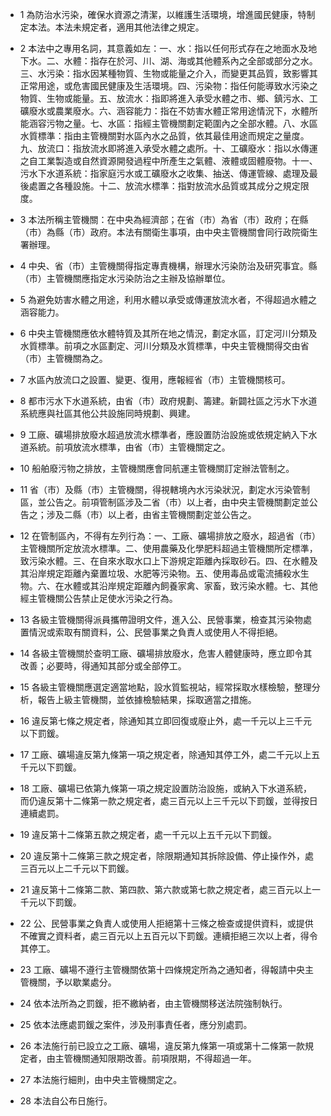* 1 為防治水污染，確保水資源之清潔，以維護生活環境，增進國民健康，特制定本法。本法未規定者，適用其他法律之規定。

* 2 本法中之專用名詞，其意義如左：一、水：指以任何形式存在之地面水及地下水。二、水體：指存在於河、川、湖、海或其他體系內之全部或部分之水。三、水污染：指水因某種物質、生物或能量之介入，而變更其品質，致影響其正常用途，或危害國民健康及生活環境。四、污染物：指任何能導致水污染之物質、生物或能量。五、放流水：指即將進入承受水體之市、鄉、鎮污水、工礦廢水或農業廢水。六、涵容能力：指在不妨害水體正常用途情況下，水體所能涵容污物之量。七、水區：指經主管機關劃定範圍內之全部水體。八、水區水質標準：指由主管機關對水區內水之品質，依其最佳用途而規定之量度。九、放流口：指放流水即將進入承受水體之處所。十、工礦廢水：指以水傳運之自工業製造或自然資源開發過程中所產生之氣體、液體或固體廢物。十一、污水下水道系統：指家庭污水或工礦廢水之收集、抽送、傳運管線、處理及最後處置之各種設施。十二、放流水標準：指對放流水品質或其成分之規定限度。

* 3 本法所稱主管機關：在中央為經濟部；在省（市）為省（市）政府；在縣（市）為縣（市）政府。本法有關衛生事項，由中央主管機關會同行政院衛生署辦理。

* 4 中央、省（市）主管機關得指定專責機構，辦理水污染防治及研究事宜。縣（市）主管機關應指定水污染防治之主辦及協辦單位。

* 5 為避免妨害水體之用途，利用水體以承受或傳運放流水者，不得超過水體之涵容能力。

* 6 中央主管機關應依水體特質及其所在地之情況，劃定水區，訂定河川分類及水質標準。前項之水區劃定、河川分類及水質標準，中央主管機關得交由省（市）主管機關為之。

* 7 水區內放流口之設置、變更、復用，應報經省（市）主管機關核可。

* 8 都市污水下水道系統，由省（市）政府規劃、籌建。新闢社區之污水下水道系統應與社區其他公共設施同時規劃、興建。

* 9 工廠、礦場排放廢水超過放流水標準者，應設置防治設施或依規定納入下水道系統。前項放流水標準，由省（市）主管機關定之。

* 10 船舶廢污物之排放，主管機關應會同航運主管機關訂定辦法管制之。

* 11 省（市）及縣（市）主管機關，得視轄境內水污染狀況，劃定水污染管制區，並公告之。前項管制區涉及二省（市）以上者，由中央主管機關劃定並公告之；涉及二縣（市）以上者，由省主管機關劃定並公告之。

* 12 在管制區內，不得有左列行為：一、工廠、礦場排放之廢水，超過省（市）主管機關所定放流水標準。二、使用農藥及化學肥料超過主管機關所定標準，致污染水體。三、在自來水取水口上下游規定距離內採取砂石。四、在水體及其沿岸規定距離內棄置垃圾、水肥等污染物。五、使用毒品或電流捕殺水生物。六、在水體或其沿岸規定距離內飼養家禽、家畜，致污染水體。七、其他經主管機關公告禁止足使水污染之行為。

* 13 各級主管機關得派員攜帶證明文件，進入公、民營事業，檢查其污染物處置情況或索取有關資料，公、民營事業之負責人或使用人不得拒絕。

* 14 各級主管機關於查明工廠、礦場排放廢水，危害人體健康時，應立即令其改善；必要時，得通知其部分或全部停工。

* 15 各級主管機關應選定適當地點，設水質監視站，經常採取水樣檢驗，整理分析，報告上級主管機關，並依據檢驗結果，採取適當之措施。

* 16 違反第七條之規定者，除通知其立即回復或廢止外，處一千元以上三千元以下罰鍰。

* 17 工廠、礦場違反第九條第一項之規定者，除通知其停工外，處二千元以上五千元以下罰鍰。

* 18 工廠、礦場已依第九條第一項之規定設置防治設施，或納入下水道系統，而仍違反第十二條第一款之規定者，處三百元以上三千元以下罰鍰，並得按日連續處罰。

* 19 違反第十二條第五款之規定者，處一千元以上五千元以下罰鍰。

* 20 違反第十二條第三款之規定者，除限期通知其拆除設備、停止操作外，處三百元以上二千元以下罰鍰。

* 21 違反第十二條第二款、第四款、第六款或第七款之規定者，處三百元以上一千元以下罰鍰。

* 22 公、民營事業之負責人或使用人拒絕第十三條之檢查或提供資料，或提供不確實之資料者，處三百元以上五百元以下罰鍰。連續拒絕三次以上者，得令其停工。

* 23 工廠、礦場不遵行主管機關依第十四條規定所為之通知者，得報請中央主管機關，予以歇業處分。

* 24 依本法所為之罰鍰，拒不繳納者，由主管機關移送法院強制執行。

* 25 依本法應處罰鍰之案件，涉及刑事責任者，應分別處罰。

* 26 本法施行前已設立之工廠、礦場，違反第九條第一項或第十二條第一款規定者，由主管機關通知限期改善。前項限期，不得超過一年。

* 27 本法施行細則，由中央主管機關定之。

* 28 本法自公布日施行。

